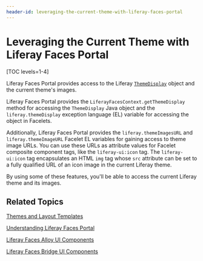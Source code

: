 ```yaml
---
header-id: leveraging-the-current-theme-with-liferay-faces-portal
---
```


# Leveraging the Current Theme with Liferay Faces Portal

[TOC levels=1-4]

Liferay Faces Portal provides access to the Liferay [`ThemeDisplay`](http://docs.liferay.com/portal/6.2/javadocs/com/liferay/portal/theme/ThemeDisplay.html)
object and the current theme's images. 

Liferay Faces Portal provides the `LiferayFacesContext.getThemeDisplay` method
for accessing the `ThemeDisplay` Java object and the `liferay.themeDisplay`
exception language (EL) variable for accessing the object in Facelets.

Additionally, Liferay Faces Portal provides the `liferay.themeImagesURL` and
`liferay.themeImageURL` Facelet EL variables for gaining access to theme image
URLs. You can use these URLs as attribute values for Facelet composite component
tags, like the `liferay-ui:icon` tag. The `liferay-ui:icon` tag encapsulates an
HTML `img` tag whose `src` attribute can be set to a fully qualified URL of an
icon image in the current Liferay theme.

By using some of these features, you'll be able to access the current Liferay
theme and its images. 

## Related Topics

[Themes and Layout Templates](/docs/6-2/tutorials/-/knowledge_base/t/themes-and-layout-templates)

[Understanding Liferay Faces Portal](/docs/6-2/tutorials/-/knowledge_base/t/understanding-liferay-faces-portal)

[Liferay Faces Alloy UI Components](/docs/6-2/tutorials/-/knowledge_base/t/liferay-faces-alloy-ui-components)

[Liferay Faces Bridge UI Components](/docs/6-2/tutorials/-/knowledge_base/t/liferay-faces-bridge-ui-components)

